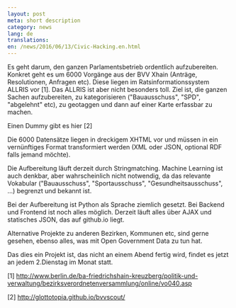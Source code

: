 ```yaml
---
layout: post
meta: short description
category: news
lang: de
translations:
en: /news/2016/06/13/Civic-Hacking.en.html
---
```


Es geht darum, den ganzen Parlamentsbetrieb ordentlich aufzubereiten. Konkret geht es um 6000 Vorgänge aus der BVV Xhain (Anträge, Resolutionen, Anfragen etc). Diese liegen im Ratsinformationssystem ALLRIS vor [1]. Das ALLRIS ist aber nicht besonders toll. Ziel ist, die ganzen Sachen aufzubereiten, zu kategorisieren ("Bauausschuss", "SPD", "abgelehnt" etc), zu geotaggen und dann auf einer Karte erfassbar zu machen.

<!--more--> 
Einen Dummy gibt es hier [2]

Die 6000 Datensätze liegen in dreckigem XHTML vor und müssen in ein vernünftiges Format transformiert werden (XML oder JSON, optional RDF falls jemand möchte).

Die Aufbereitung läuft derzeit durch Stringmatching. Machine Learning ist auch denkbar, aber wahrscheinlich nicht notwendig, da das relevante Vokabular ("Bauausschuss", "Sportausschuss", "Gesundheitsausschuss", ...) begrenzt und bekannt ist.

Bei der Aufbereitung ist Python als Sprache ziemlich gesetzt. Bei Backend und Frontend ist noch alles möglich. Derzeit läuft alles über AJAX und statisches JSON, das auf github.io liegt.

Alternative Projekte zu anderen Bezirken, Kommunen etc, sind gerne gesehen, ebenso alles, was mit Open Government Data zu tun hat.

Das dies ein Projekt ist, das nicht an einem Abend fertig wird, findet es jetzt an jedem 2.Dienstag im Monat statt.

[1] http://www.berlin.de/ba-friedrichshain-kreuzberg/politik-und-verwaltung/bezirksverordnetenversammlung/online/vo040.asp

[2] http://glottotopia.github.io/bvvscout/
